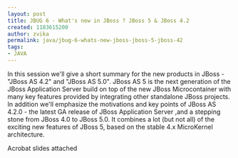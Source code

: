 ```yaml
---
layout: post
title: JBUG 6 - What's new in JBoss ? JBoss 5 & JBoss 4.2
created: 1183615200
author: zvika
permalink: java/jbug-6-whats-new-jboss-jboss-5-jboss-42
tags:
- JAVA
---
```

<p>In this session we'll give a short summary for the new products in JBoss - &quot;JBoss AS 4.2&quot; and &quot;JBoss AS 5.0&quot;. JBoss AS 5 is the next generation of the JBoss Application Server build on top of the new JBoss Microcontainer with many key features provided by integrating other standalone JBoss projects. In addition we'll emphasize the motivations and key points of JBoss AS 4.2.0 - the latest GA release of JBoss Application Server ,and a stepping stone from JBoss 4.0 to JBoss 5.0. It combines a lot (but not all) of the exciting new features of JBoss 5, based on the stable 4.x MicroKernel architecture.</p>
<p>Acrobat slides attached</p>
